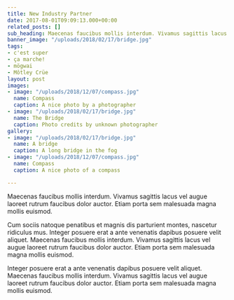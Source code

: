 ```yaml
---
title: New Industry Partner
date: 2017-08-01T09:09:13.000+00:00
related_posts: []
sub_heading: Maecenas faucibus mollis interdum. Vivamus sagittis lacus
banner_image: "/uploads/2018/02/17/bridge.jpg"
tags:
- c'est super
- ça marche!
- mögwai
- Môtley Crüe
layout: post
images:
- image: "/uploads/2018/12/07/compass.jpg"
  name: Compass
  caption: A nice photo by a photographer
- image: "/uploads/2018/02/17/bridge.jpg"
  name: The Bridge
  caption: Photo credits by unknown photographer
gallery:
- image: "/uploads/2018/02/17/bridge.jpg"
  name: A bridge
  caption: A long bridge in the fog
- image: "/uploads/2018/12/07/compass.jpg"
  name: Compass
  caption: A nice photo of a compass

---
```

Maecenas faucibus mollis interdum. Vivamus sagittis lacus vel augue laoreet rutrum faucibus dolor auctor. Etiam porta sem malesuada magna mollis euismod.

Cum sociis natoque penatibus et magnis dis parturient montes, nascetur ridiculus mus. Integer posuere erat a ante venenatis dapibus posuere velit aliquet. Maecenas faucibus mollis interdum. Vivamus sagittis lacus vel augue laoreet rutrum faucibus dolor auctor. Etiam porta sem malesuada magna mollis euismod.

Integer posuere erat a ante venenatis dapibus posuere velit aliquet. Maecenas faucibus mollis interdum. Vivamus sagittis lacus vel augue laoreet rutrum faucibus dolor auctor. Etiam porta sem malesuada magna mollis euismod.